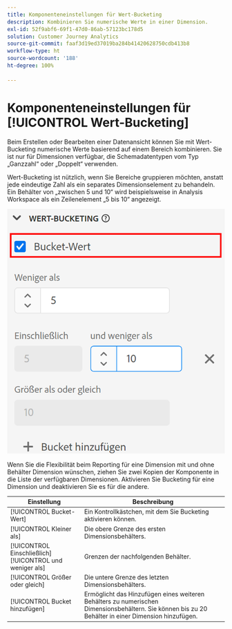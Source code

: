 ```yaml
---
title: Komponenteneinstellungen für Wert-Bucketing
description: Kombinieren Sie numerische Werte in einer Dimension.
exl-id: 52f9abf6-69f1-47d0-86ab-57123bc178d5
solution: Customer Journey Analytics
source-git-commit: faaf3d19ed37019ba284b41420628750cdb413b8
workflow-type: ht
source-wordcount: '188'
ht-degree: 100%

---
```


# Komponenteneinstellungen für [!UICONTROL Wert-Bucketing]

Beim Erstellen oder Bearbeiten einer Datenansicht können Sie mit Wert-Bucketing numerische Werte basierend auf einem Bereich kombinieren. Sie ist nur für Dimensionen verfügbar, die Schemadatentypen vom Typ „Ganzzahl“ oder „Doppelt“ verwenden.

Wert-Bucketing ist nützlich, wenn Sie Bereiche gruppieren möchten, anstatt jede eindeutige Zahl als ein separates Dimensionselement zu behandeln. Ein Behälter von „zwischen 5 und 10“ wird beispielsweise in Analysis Workspace als ein Zeilenelement „5 bis 10“ angezeigt.

![Wert-Bucketing](../assets/value-bucketing.png)

Wenn Sie die Flexibilität beim Reporting für eine Dimension mit und ohne Behälter Dimension wünschen, ziehen Sie zwei Kopien der Komponente in die Liste der verfügbaren Dimensionen. Aktivieren Sie Bucketing für eine Dimension und deaktivieren Sie es für die andere.

| Einstellung | Beschreibung |
| --- | --- |
| [!UICONTROL Bucket-Wert] | Ein Kontrollkästchen, mit dem Sie Bucketing aktivieren können. |
| [!UICONTROL Kleiner als] | Die obere Grenze des ersten Dimensionsbehälters. |
| [!UICONTROL Einschließlich] [!UICONTROL und weniger als] | Grenzen der nachfolgenden Behälter. |
| [!UICONTROL Größer oder gleich] | Die untere Grenze des letzten Dimensionsbehälters. |
| [!UICONTROL Bucket hinzufügen] | Ermöglicht das Hinzufügen eines weiteren Behälters zu numerischen Dimensionsbehältern. Sie können bis zu 20 Behälter in einer Dimension hinzufügen. |
